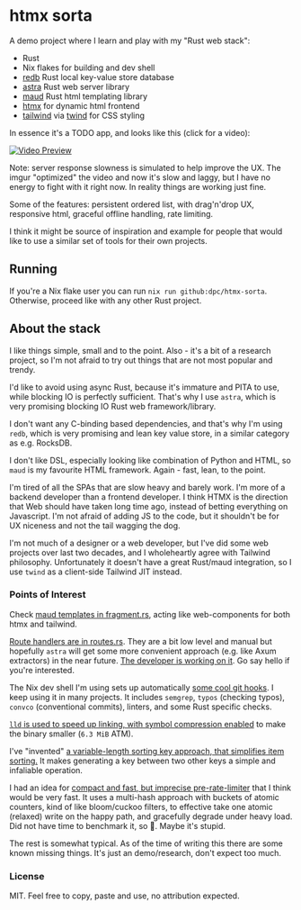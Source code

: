 # htmx sorta

A demo project where I learn and play with my "Rust web stack":

* Rust
* Nix flakes for building and dev shell
* [redb](https://github.com/cberner/redb) Rust local key-value store database
* [astra](https://github.com/ibraheemdev/astra) Rust web server library
* [maud](https://github.com/lambda-fairy/maud) Rust html templating library
* [htmx](https://htmx.org/) for dynamic html frontend
* [tailwind](https://tailwindcss.com/) via [twind](https://twind.style/) for CSS styling

In essence it's a TODO app, and looks like this (click for a video):

[![Video Preview](https://i.imgur.com/Q8RfOzf.png)](https://i.imgur.com/ctz2bcJ.mp4)

Note: server response slowness is simulated to help improve the UX. The imgur "optimized"
the video and now it's slow and laggy, but I have no energy to fight with
it right now. In reality things are working just fine.

Some of the features: persistent ordered list, with drag'n'drop UX, responsive html,
graceful offline handling, rate limiting.

I think it might be source of inspiration and example for people that would
like to use a similar set of tools for their own projects.

## Running

If you're a Nix flake user you can run `nix run github:dpc/htmx-sorta`. Otherwise,
proceed like with any other Rust project.

## About the stack

I like things simple, small and to the point. Also - it's a bit of a research project,
so I'm not afraid to try out things that are not most popular and trendy.

I'd like to avoid using async Rust, because it's immature and PITA
to use, while blocking IO is perfectly sufficient. That's why I use `astra`,
which is very promising blocking IO Rust web framework/library.

I don't want any C-binding based dependencies, and that's why I'm using `redb`,
which is very promising and lean key value store, in a similar category as e.g. RocksDB.

I don't like DSL, especially looking like combination of Python and HTML, so
`maud` is my favourite HTML framework. Again - fast, lean, to the point.

I'm tired of all the SPAs that are slow heavy and barely work. I'm more of a backend
developer than a frontend developer. I think HTMX is the direction that Web
should have taken long time ago, instead of betting everything on Javascript. I'm not afraid of
adding JS to the code, but it shouldn't be for UX niceness and not the tail wagging
the dog.

I'm not much of a designer or a web developer, but I've did some web projects
over last two decades, and I wholeheartly agree with Tailwind philosophy.
Unfortunately it doesn't have a great Rust/maud integration, so I use
`twind` as a client-side Tailwind JIT instead.

### Points of Interest

Check [maud templates in fragment.rs](https://github.com/dpc/htmx-sorta/blob/c2d300caafa6a3d72eb7eefcb766b669676ca803/src/fragment.rs),
acting like web-components for both htmx and tailwind.

[Route handlers are in routes.rs](https://github.com/dpc/htmx-sorta/blob/c2d300caafa6a3d72eb7eefcb766b669676ca803/src/routes.rs).
They are a bit low level and manual but hopefully `astra` will get some more convenient approach (e.g. like Axum extractors) in the
near future. [The developer is working on it](https://github.com/ibraheemdev/astra/issues/8). Go say hello if you're interested.

The Nix dev shell I'm using sets up automatically [some cool git hooks](https://github.com/dpc/htmx-sorta/tree/c2d300caafa6a3d72eb7eefcb766b669676ca803/misc/git-hooks). I keep using it in many projects. It includes `semgrep`, `typos` (checking typos), `convco` (conventional commits), linters, and some Rust specific checks.

[`lld` is used to speed up linking, with symbol compression enabled](https://github.com/dpc/htmx-sorta/blob/c2d300caafa6a3d72eb7eefcb766b669676ca803/.cargo/config.toml) to make the binary smaller (`6.3 MiB` ATM).

I've "invented" [a variable-length sorting key approach, that simplifies
item sorting.](https://github.com/dpc/htmx-sorta/blob/c2d300caafa6a3d72eb7eefcb766b669676ca803/src/sortid.rs)
It makes generating a key between two other keys a simple and infaliable operation.

I had an idea for [compact and fast, but imprecise pre-rate-limiter](https://github.com/dpc/htmx-sorta/blob/c2d300caafa6a3d72eb7eefcb766b669676ca803/src/rate_limit/pre.rs) that I think would be very fast. It uses a multi-hash approach with buckets of atomic counters, kind of like bloom/cuckoo filters,
to effective take one atomic (relaxed) write on the happy path, and gracefully degrade under heavy load. Did not have time to benchmark it, so 🤷.
Maybe it's stupid.

The rest is somewhat typical. As of the time of writing this there are some known missing things. It's just an demo/research,
don't expect too much.

### License

MIT. Feel free to copy, paste and use, no attribution expected.
